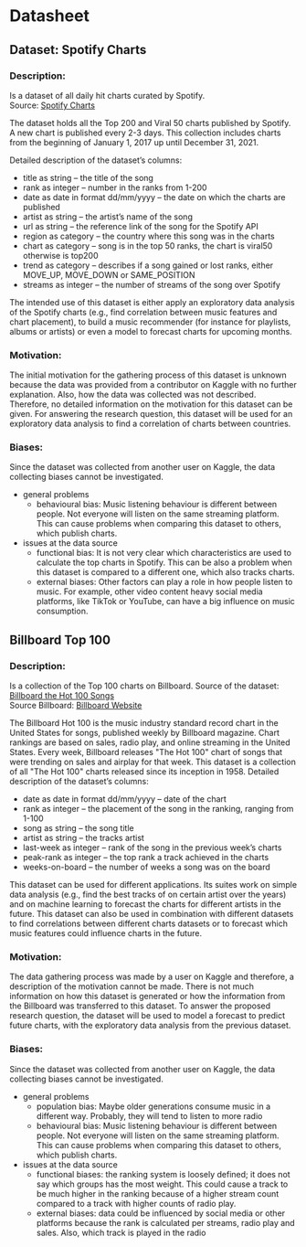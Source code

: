 # Datasheet
## Dataset: Spotify Charts
### Description:
Is a dataset of all daily hit charts curated by Spotify.  
Source: [Spotify Charts](https://www.kaggle.com/datasets/dhruvildave/spotify-charts)  

The dataset holds all the Top 200 and Viral 50 charts published by Spotify. A new chart is published every 2-3 days. This collection includes charts from the beginning of January 1, 2017 up until December 31, 2021. 

Detailed description of the dataset’s columns:
- title as string – the title of the song
- rank as integer – number in the ranks from 1-200
- date as date in format dd/mm/yyyy – the date on which the charts are published
- artist as string – the artist’s name of the song
- url as string – the reference link of the song for the Spotify API
- region as category – the country where this song was in the charts
- chart as category – song is in the top 50 ranks, the chart is viral50 otherwise is top200
- trend as category – describes if a song gained or lost ranks, either MOVE_UP, MOVE_DOWN or SAME_POSITION
- streams as integer – the number of streams of the song over Spotify

The intended use of this dataset is either apply an exploratory data analysis of the Spotify charts (e.g., find correlation between music features and chart placement), to build a music recommender (for instance for playlists, albums or artists) or even a model to forecast charts for upcoming months.

### Motivation:
The initial motivation for the gathering process of this dataset is unknown because the data was provided from a contributor on Kaggle with no further explanation. Also, how the data was collected was not described. Therefore, no detailed information on the motivation for this dataset can be given.
For answering the research question, this dataset will be used for an exploratory data analysis to find a correlation of charts between countries.

### Biases:
Since the dataset was collected from another user on Kaggle, the data collecting biases cannot be investigated.
- general problems
  - behavioural bias: Music listening behaviour is different between people. Not everyone will listen on the same streaming platform. This can cause problems when comparing this dataset to others, which publish charts.
- issues at the data source
  - functional bias: It is not very clear which characteristics are used to calculate the top charts in Spotify. This can be also a problem when this dataset is compared to a different one, which also tracks charts.
  - external biases: Other factors can play a role in how people listen to music. For example, other video content heavy social media platforms, like TikTok or YouTube, can have a big influence on music consumption.
 
## Billboard Top 100
### Description:
Is a collection of the Top 100 charts on Billboard.
Source of the dataset: [Billboard the Hot 100 Songs](https://www.kaggle.com/datasets/dhruvildave/billboard-the-hot-100-songs)  
Source Billboard: [Billboard Website](https://www.billboard.com/)  

The Billboard Hot 100 is the music industry standard record chart in the United States for songs, published weekly by Billboard magazine. Chart rankings are based on sales, radio play, and online streaming in the United States.
Every week, Billboard releases "The Hot 100" chart of songs that were trending on sales and airplay for that week. This dataset is a collection of all "The Hot 100" charts released since its inception in 1958.
Detailed description of the dataset’s columns:
- date as date in format dd/mm/yyyy – date of the chart
- rank as integer – the placement of the song in the ranking, ranging from 1-100 
- song as string – the song title
- artist as string – the tracks artist
- last-week as integer – rank of the song in the previous week’s charts
- peak-rank as integer – the top rank a track achieved in the charts
- weeks-on-board – the number of weeks a song was on the board

This dataset can be used for different applications. Its suites work on simple data analysis (e.g., find the best tracks of on certain artist over the years) and on machine learning to forecast the charts for different artists in the future. 
This dataset can also be used in combination with different datasets to find correlations between different charts datasets or to forecast which music features could influence charts in the future.

### Motivation:
The data gathering process was made by a user on Kaggle and therefore, a description of the motivation cannot be made. There is not much information on how this dataset is generated or how the information from the Billboard was transferred to this dataset.
To answer the proposed research question, the dataset will be used to model a forecast to predict future charts, with the exploratory data analysis from the previous dataset.

### Biases:
Since the dataset was collected from another user on Kaggle, the data collecting biases cannot be investigated.
- general problems
  - population bias: Maybe older generations consume music in a different way. Probably, they will tend to listen to more radio 
  - behavioural bias: Music listening behaviour is different between people. Not everyone will listen on the same streaming platform. This can cause problems when comparing this dataset to others, which publish charts.
- issues at the data source
  - functional biases: the ranking system is loosely defined; it does not say which groups has the most weight. This could cause a track to be much higher in the ranking because of a higher stream count compared to a track with higher counts of radio play.
  - external biases: data could be influenced by social media or other platforms because the rank is calculated per streams, radio play and sales. Also, which track is played in the radio